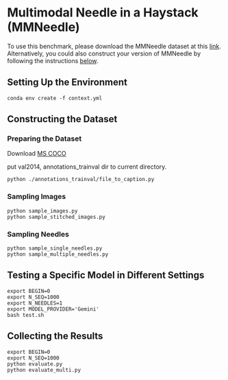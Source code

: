 # Multimodal Needle in a Haystack (MMNeedle)

To use this benchmark, please download the MMNeedle dataset at this [link](https://drive.google.com/drive/folders/1D2XHmj466e7WA4aY7zLkbdTmp3it2ZPy?usp=sharing). Alternatively, you could also construct your version of MMNeedle by following the instructions [below](https://github.com/Wang-ML-Lab/multimodal-needle-in-a-haystack/tree/main?tab=readme-ov-file#constructing-the-dataset). 

## Setting Up the Environment

```
conda env create -f context.yml
```
## Constructing the Dataset

### Preparing the Dataset

Download [MS COCO](https://cocodataset.org/#download)

put val2014, annotations_trainval dir to current directory.

```
python ./annotations_trainval/file_to_caption.py 
```




### Sampling Images
```
python sample_images.py
python sample_stitched_images.py  
```

### Sampling Needles
```
python sample_single_needles.py
python sample_multiple_needles.py
```

## Testing a Specific Model in Different Settings
```
export BEGIN=0
export N_SEQ=1000
export N_NEEDLES=1 
export MODEL_PROVIDER='Gemini'
bash test.sh
```
## Collecting the Results
```
export BEGIN=0
export N_SEQ=1000
python evaluate.py
python evaluate_multi.py
```
